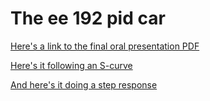 # The ee 192 pid car

[Here's a link to the final oral presentation PDF](EECS192_Oral_Presentation.pdf)

[Here's it following an S-curve](https://www.youtube.com/watch?v=RaqXHxoh_rU)

[And here's it doing a step response](https://www.youtube.com/shorts/3Fo1jC7Y9VY)
